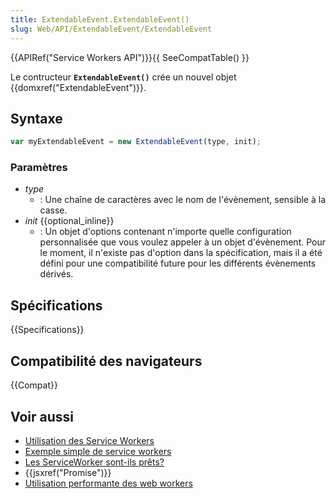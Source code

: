 ```yaml
---
title: ExtendableEvent.ExtendableEvent()
slug: Web/API/ExtendableEvent/ExtendableEvent
---
```


{{APIRef("Service Workers API")}}{{ SeeCompatTable() }}

Le contructeur **`ExtendableEvent()`** crée un nouvel objet {{domxref("ExtendableEvent")}}.

## Syntaxe

```js
var myExtendableEvent = new ExtendableEvent(type, init);
```

### Paramètres

- _type_
  - : Une chaîne de caractères avec le nom de l'évènement, sensible à la casse.
- _init_ {{optional_inline}}
  - : Un objet d'options contenant n'importe quelle configuration personnalisée que vous voulez appeler à un objet d'évènement. Pour le moment, il n'existe pas d'option dans la spécification, mais il a été défini pour une compatibilité future pour les différents évènements dérivés.

## Spécifications

{{Specifications}}

## Compatibilité des navigateurs

{{Compat}}

## Voir aussi

- [Utilisation des Service Workers](/fr/docs/Web/API/ServiceWorker_API/Using_Service_Workers)
- [Exemple simple de service workers](https://github.com/mdn/sw-test)
- [Les ServiceWorker sont-ils prêts?](https://jakearchibald.github.io/isserviceworkerready/)
- {{jsxref("Promise")}}
- [Utilisation performante des web workers](/fr/docs/Web/Guide/Performance/Using_web_workers)
